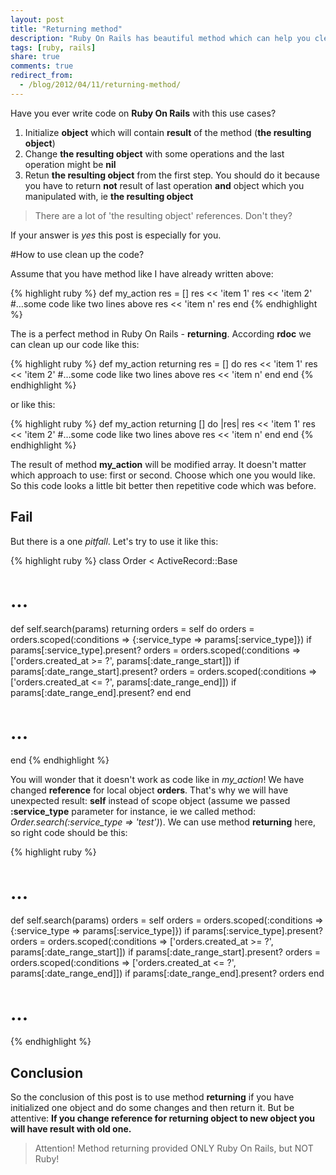 ```yaml
---
layout: post
title: "Returning method"
description: "Ruby On Rails has beautiful method which can help you clean up your code. It is returning method"
tags: [ruby, rails]
share: true
comments: true
redirect_from:
  - /blog/2012/04/11/returning-method/
---
```



Have you ever write code on **Ruby On Rails** with this use cases?

1. Initialize **object** which will contain **result** of the method (**the resulting object**)
2. Change **the resulting object** with some operations and the last operation might be **nil**
3. Retun **the resulting object** from the first step. You should do it because you have to return **not** result of last operation **and** object which you manipulated with, ie **the resulting object**

> There are a lot of 'the resulting object' references. Don't they?

If your answer is *yes* this post is especially for you.

#How to use clean up the code?

Assume that you have method like I have already written above:

{% highlight ruby %}
def my_action
  res = []
  res << 'item 1'
  res << 'item 2'
  #…some code like two lines above
  res << 'item n'
  res
end
{% endhighlight %}

The is a perfect method in Ruby On Rails - **returning**. According **rdoc** we can clean up our code like this:

{% highlight ruby %}
def my_action
  returning res = [] do
    res << 'item 1'
    res << 'item 2'
    #…some code like two lines above
    res << 'item n'
  end
end
{% endhighlight %}

or like this:

{% highlight ruby %}
def my_action
  returning [] do |res|
    res << 'item 1'
    res << 'item 2'
    #…some code like two lines above
    res << 'item n'
  end
end
{% endhighlight %}

The result of method **my_action** will be modified array. It doesn't matter which approach to use: first or second.
Choose which one you would like. So this code looks a little bit better then repetitive code which was before.

## Fail

But there is a one *pitfall*. Let's try to use it like this:

{% highlight ruby %}
class Order < ActiveRecord::Base
  # ...
  def self.search(params)
    returning orders = self do
      orders = orders.scoped(:conditions => {:service_type => params[:service_type]}) if params[:service_type].present?
      orders = orders.scoped(:conditions => ['orders.created_at >= ?', params[:date_range_start]]) if params[:date_range_start].present?
      orders = orders.scoped(:conditions => ['orders.created_at <= ?', params[:date_range_end]]) if params[:date_range_end].present?
    end
  end
  # ...
end
{% endhighlight %}

 You will wonder that it doesn't work as code like in *my_action*! We have changed **reference** for local object **orders**. That's why we will have unexpected result: **self** instead of scope object (assume we passed **:service_type** parameter for instance, ie we called method: *Order.search(:service_type => 'test')*). We can use method **returning** here, so right code should be this:

{% highlight ruby %}
# ...
def self.search(params)
  orders = self
  orders = orders.scoped(:conditions => {:service_type => params[:service_type]}) if params[:service_type].present?
  orders = orders.scoped(:conditions => ['orders.created_at >= ?', params[:date_range_start]]) if params[:date_range_start].present?
  orders = orders.scoped(:conditions => ['orders.created_at <= ?', params[:date_range_end]]) if params[:date_range_end].present?
  orders
end
# ...
{% endhighlight %}

## Conclusion

 So the conclusion of this post is to use method **returning** if you have initialized one object and do some changes and then return it. But be attentive: **If you change reference for returning object to new object you will have result with old one.**

> Attention! Method returning provided ONLY Ruby On Rails, but NOT Ruby!
